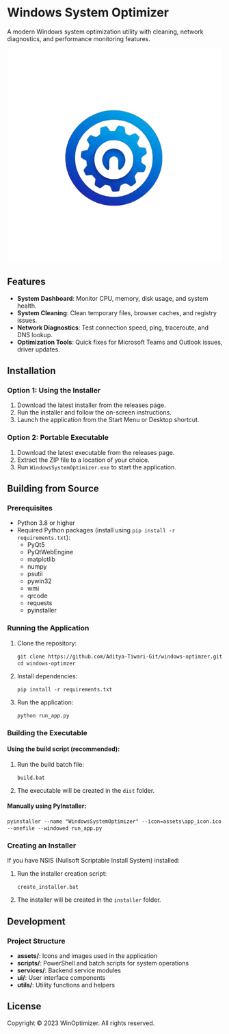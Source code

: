 # Windows System Optimizer

A modern Windows system optimization utility with cleaning, network diagnostics, and performance monitoring features.

![Windows System Optimizer](app_icon.png)

## Features

- **System Dashboard**: Monitor CPU, memory, disk usage, and system health.
- **System Cleaning**: Clean temporary files, browser caches, and registry issues.
- **Network Diagnostics**: Test connection speed, ping, traceroute, and DNS lookup.
- **Optimization Tools**: Quick fixes for Microsoft Teams and Outlook issues, driver updates.

## Installation

### Option 1: Using the Installer

1. Download the latest installer from the releases page.
2. Run the installer and follow the on-screen instructions.
3. Launch the application from the Start Menu or Desktop shortcut.

### Option 2: Portable Executable

1. Download the latest executable from the releases page.
2. Extract the ZIP file to a location of your choice.
3. Run `WindowsSystemOptimizer.exe` to start the application.

## Building from Source

### Prerequisites

- Python 3.8 or higher
- Required Python packages (install using `pip install -r requirements.txt`):
  - PyQt5
  - PyQtWebEngine
  - matplotlib
  - numpy
  - psutil
  - pywin32
  - wmi
  - qrcode
  - requests
  - pyinstaller

### Running the Application

1. Clone the repository:

   ```
   git clone https://github.com/Aditya-Tiwari-Git/windows-optimzer.git
   cd windows-optimzer
   ```

2. Install dependencies:

   ```
   pip install -r requirements.txt
   ```

3. Run the application:
   ```
   python run_app.py
   ```

### Building the Executable

#### Using the build script (recommended):

1. Run the build batch file:

   ```
   build.bat
   ```

2. The executable will be created in the `dist` folder.

#### Manually using PyInstaller:

```
pyinstaller --name "WindowsSystemOptimizer" --icon=assets\app_icon.ico --onefile --windowed run_app.py
```

### Creating an Installer

If you have NSIS (Nullsoft Scriptable Install System) installed:

1. Run the installer creation script:

   ```
   create_installer.bat
   ```

2. The installer will be created in the `installer` folder.

## Development

### Project Structure

- **assets/**: Icons and images used in the application
- **scripts/**: PowerShell and batch scripts for system operations
- **services/**: Backend service modules
- **ui/**: User interface components
- **utils/**: Utility functions and helpers

## License

Copyright © 2023 WinOptimizer. All rights reserved.
